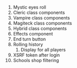 1. Mystic eyes roll
2. Cleric class components
3. Vampire class components
4.  Magiteck class components
5.  Hybrid class components
6.  Effects component
7.  End turn button
8.  Rolling history
    1.  Display for all players
9.  XSRF token after login
10. Schools shop filtering
